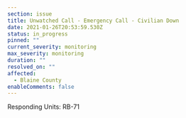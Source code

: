```yaml
---
section: issue
title: Unwatched Call - Emergency Call - Civilian Down
date: 2021-01-26T20:53:59.530Z
status: in_progress
pinned: ""
current_severity: monitoring
max_severity: monitoring
duration: ""
resolved_on: ""
affected:
  - Blaine County
enableComments: false
---
```

Responding Units: RB-71
